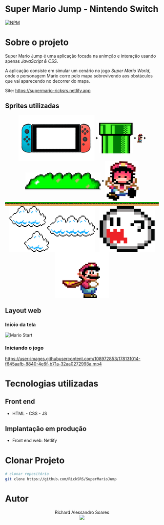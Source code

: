 # Super Mario Jump - Nintendo Switch

 [![NPM](https://img.shields.io/npm/l/react)](https://github.com/RickSRS/SuperMarioJump/blob/main/LICENCE)

# Sobre o projeto
Super Mario Jump é uma aplicação focada na animção e interação usando apenas *JavaScript & CSS*.

A aplicação consiste em simular um cenário no jogo *Super Mario World*, onde o personagem Mario corre pelo mapa sobrevivendo aos obstáculos que vai aparecendo no decorrer do mapa.

Site: https://supermario-ricksrs.netlify.app

## Sprites utilizadas
<div align="center" style="display: inline_block">
    <img align="center" height="150" width="250" src="https://github.com/RickSRS/SuperMarioJump/blob/main/images/switch-game.png">
    ♦
    <img align="center" height="100" width="110" src="https://github.com/RickSRS/SuperMarioJump/blob/main/images/pipe.png">
    ♦
    <img align="center" src="https://github.com/RickSRS/SuperMarioJump/blob/main/images/mario-stop.png">
    ♦
    <img align="center" src="https://github.com/RickSRS/SuperMarioJump/blob/main/images/grass.png">
    ♦
    <img align="center" height="130" width="110" src="https://github.com/RickSRS/SuperMarioJump/blob/main/images/game-over.png">
    <img align="center" src="https://github.com/RickSRS/SuperMarioJump/blob/main/images/floor.png">
    <img align="center" height="150" width="280" src="https://github.com/RickSRS/SuperMarioJump/blob/main/images/clouds.png">
    ♦
    <img align="center" height="150" width="180" src="https://github.com/RickSRS/SuperMarioJump/blob/main/images/boo.png">
    <br>
    <img align="center" height="150" width="180" src="https://github.com/RickSRS/SuperMarioJump/blob/main/images/mario.gif">
</div>


## Layout web
### Inicio da tela
![Mario Start](https://github.com/RickSRS/SuperMarioJump/blob/main/assets/MarioStart.gif)
### Iniciando o jogo
https://user-images.githubusercontent.com/108972853/178131014-f645aafb-8840-4e6f-b71a-32aa0272993a.mp4


# Tecnologias utilizadas
## Front end
- HTML - CSS - JS 

## Implantação em produção
- Front end web: Netlify

# Clonar Projeto
```bash
# clonar repositório
git clone https://github.com/RickSRS/SuperMarioJump
```

# Autor
<div align="center">
  Richard Alessandro Soares<br>
  <a href="https://linkedin.com/in/richard-soares-in" target="_blank"><img src="https://img.shields.io/badge/-LinkedIn-%230077B5?style=for-the-badge&logo=linkedin&logoColor=white" target="_blank"></a>
</div>
